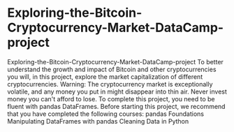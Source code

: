 # Exploring-the-Bitcoin-Cryptocurrency-Market-DataCamp-project
Exploring-the-Bitcoin-Cryptocurrency-Market-DataCamp-project To better understand the growth and impact of Bitcoin and other cryptocurrencies you will, in this project, explore the market capitalization of different cryptocurrencies.  Warning: The cryptocurrency market is exceptionally volatile, and any money you put in might disappear into thin air. Never invest money you can't afford to lose.  To complete this project, you need to be fluent with pandas DataFrames. Before starting this project, we recommend that you have completed the following courses:  pandas Foundations Manipulating DataFrames with pandas Cleaning Data in Python
